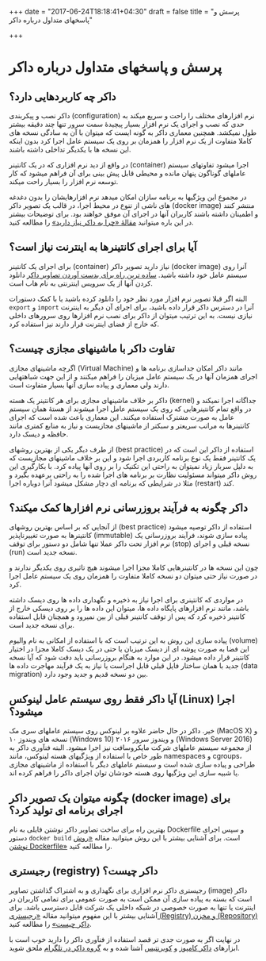 +++
date = "2017-06-24T18:18:41+04:30"
draft = false
title = "پرسش و پاسخهای متداول درباره داکر"

+++


پرسش و پاسخهای متداول درباره داکر
===

داکر چه کاربردهایی دارد؟
---
داکر نصب و پیکربندی (configuration) نرم افزارهای مختلف را راحت و سریع میکند به حدی که نصب و اجرای یک نرم افزار بسیار پیچیدهٔ سمت سرور تنها چند دقیقه بیشتر طول نمیکشد. همچنین معماری داکر به گونه ایست که میتوان با آن به سادگی نسخه های کاملا متفاوت از یک نرم افزار را همزمان بر روی یک سیستم عامل اجرا کرد بدون اینکه این نسخه ها با یکدیگر تداخلی داشته باشند.

در واقع از دید نرم افزاری که در یک کانتینر (container) اجرا میشود تفاوتهای سیستم عاملهای گوناگون پنهان مانده و محیطی قابل پیش بینی برای آن فراهم میشود که کار توسعه نرم افزار را بسیار راحت میکند.

در مجموع این ویژگیها به برنامه سازان امکان میدهد نرم افزارهایشان را بدون دغدغه های ناشی از تنوع در محیط اجرا، در قالب یک تصویر داکر (docker image) منتشر کنند و اطمینان داشته باشند کاربران آنها در اجرای آن موفق خواهند بود. برای توضیحات بیشتر در این باره میتوانید [مقالهٔ «چرا به داکر نیاز دارید»](http://elastico.io/blog/why-you-need-docker.html) را مطالعه کنید.

آیا برای اجرای کانتینرها به اینترنت نیاز است؟
---
برای اجرای یک کانتینر (container) نیاز دارید تصویر داکر (docker image) آنرا روی سیستم عامل خود داشته باشید. [ساده ترین راه برای بدست آوردن تصاویر داکر](http://elastico.io/blog/how-to-run-official-images.html) دانلود کردن آنها از یک سرویس اینترنتی به نام هاب است.

البته اگر قبلا تصویر نرم افزار مورد نظر خود را دانلود کرده باشید یا با کمک دستورات `export` و `import` آنرا در دسترس داکر قرار داده باشید، برای اجرای آن دیگر به اینترنت نیازی نیست. به این ترتیب میتوان از داکر برای نصب نرم افزارها روی سرورهای داخلی که خارج از فضای اینترنت قرار دارند نیز استفاده کرد.

تفاوت داکر با ماشینهای مجازی چیست؟
---
اگرچه ماشینهای مجازی (Virtual Machine) مانند داکر امکان جداسازی برنامه ها و اجرای همزمان آنها در یک سیستم عامل میزبان را فراهم میکنند و از این جهت شباهتهایی دارند ولی معماری و پیاده سازی آنها بسیار متفاوت است.

داکر بر خلاف ماشینهای مجازی برای هر کانتینر یک هسته (kernel) جداگانه اجرا نمیکند و در واقع تمام کانتینرهایی که روی یک سیستم عامل اجرا میشوند از هستهٔ همان سیستم عامل به صورت مشترک استفاده میکنند. این معماری باعث شده است که اجرای کانتینرها به مراتب سریعتر و سبکتر از ماشینهای مجازیست و نیاز به منابع کمتری مانند حافظه و دیسک دارد.

از طرف دیگر یکی از بهترین روشهای (best practice) استفاده از داکر این است که در یک کانتینر فقط یک نوع برنامه کاربردی اجرا شود و این بر خلاف ماشینهای مجازیست که به دلیل سربار زیاد نمیتوان به راحتی این تکنیک را بر روی آنها پیاده کرد. با بکارگیری این روش داکر میتواند مسئولیت نظارت بر برنامه های اجرا شده را به راحتی برعهده بگیرد و مثلا در شرایطی که برنامه ای دچار مشکل میشود آنرا دوباره اجرا (restart) کند.

داکر چگونه به فرآیند بروزرسانی نرم افزارها کمک میکند؟
---
از آنجایی که بر اساس بهترین روشهای (best practice) استفاده از داکر توصیه میشود کانتینرها به صورت تغییرناپذیر (immutable) پیاده سازی شوند، فرآیند بروزرسانی یک نرم افزار تحت داکر عملا تنها شامل دو دستور برای توقف (stop) نسخه قبلی و اجرای (run) نسخه جدید است.

چون این نسخه ها در کانتینرهایی کاملا مجزا اجرا میشوند هیچ تاثیری روی یکدیگر ندارند و در صورت نیاز حتی میتوان دو نسخه کاملا متفاوت را همزمان روی یک سیستم عامل اجرا کرد.

در مواردی که کانتینری برای اجرا نیاز به ذخیره و نگهداری داده ها روی دیسک داشته باشد، مانند نرم افزارهای پایگاه داده ها، میتوان این داده ها را بر روی دیسکی خارج از کانتینر ذخیره کرد که پس از توقف کانتینر قبلی از بین نمیرود و همچنان قابل استفاده برای نسخه جدید است.

پیاده سازی این روش به این ترتیب است که با استفاده از امکانی به نام والیوم (volume) این فضا به صورت پوشه ای از دیسک میزبان یا حتی در یک دیسک کاملا مجزا در اختیار کانتینر قرار داده میشود. در این موارد به هنگام بروزرسانی باید دقت شود که آیا نسخه جدید با همان ساختار فایل قبلی قابل اجراست یا نیاز به یک فرآیند مهاجرت داده ها (data migration) بین دو نسخه قدیم و جدید وجود دارد.

آیا داکر فقط روی سیستم عامل لینوکس (Linux) اجرا میشود؟
---
خیر. داکر در حال حاضر علاوه بر لینوکس روی سیستم عاملهای سری مک (MacOS X) و نسخه های ویندوز ۱۰ (Windows 10) و ویندوز سرور ۲۰۱۶ (Windows Server 2016) از مجموعه سیستم عاملهای شرکت مایکروسافت نیز اجرا میشود. البته فنآوری داکر به طور خاص با استفاده از ویژگیهای هسته لینوکس، مانند namespaces و cgroups، طراحی و پیاده سازی شده است و سیستم عاملهای دیگر با استفاده از ماشینهای مجازی یا شبیه سازی این ویژگیها روی هسته خودشان توان اجرای داکر را فراهم کرده اند.


چگونه میتوان یک تصویر داکر (docker image) برای اجرای برنامه ای تولید کرد؟
---
بهترین راه برای ساخت تصاویر داکر نوشتن فایلی به نام Dockerfile و سپس اجرای دستور `docker build` است. برای آشنایی بیشتر با این روش میتوانید مقاله [«روش نوشتن Dockerfile»](http://elastico.io/blog/how-to-write-dockerfile.html) را مطالعه کنید.

رجیستری (registry) داکر چیست؟
---
رجیستری داکر نرم افزاری برای نگهداری و به اشتراک گذاشتن تصاویر (image) داکر است که بسته به پیاده سازی آن ممکن است به صورت عمومی برای تمامی کاربران در اینترنت یا تنها به صورت خصوصی در شبکه داخلی یک شرکت قابل دسترسی باشد. برای آشنایی بیشتر با این مفهوم میتوانید مقاله [«رجیستری (Registry) و مخزن (Repository) داکر چیست»](http://elastico.io/blog/what-is-registry-repository.html) را مطالعه کنید.

در نهایت اگر به صورت جدی تر قصد استفاده از فنآوری داکر را دارید خوب است با ابزارهای [داکر کامپوز](http://elastico.io/blog/docker-compose-intro-part1.html) و [کوبرنتیس](http://elastico.io/blog/what-is-kubernetes-why-need-it.html) آشنا شده و به [گروه داکر در تلگرام](https://telegram.me/joinchat/DBSHvj6Jmd0FYWfhyvrnvw) ملحق شوید.

